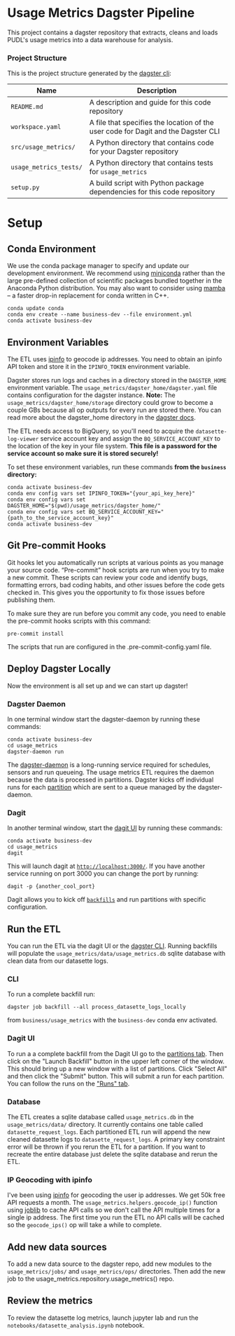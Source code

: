 # Usage Metrics Dagster Pipeline
This project contains a dagster repository that extracts, cleans and loads PUDL's usage metrics into a data warehouse for analysis.

### Project Structure
This is the project structure generated by the [dagster cli](https://docs.dagster.io/getting-started/create-new-project#create-a-new-project):

| Name                     | Description                                                                       |
| ------------------------ | --------------------------------------------------------------------------------- |
| `README.md`              | A description and guide for this code repository                                  |
| `workspace.yaml`         | A file that specifies the location of the user code for Dagit and the Dagster CLI |
| `src/usage_metrics/`     | A Python directory that contains code for your Dagster repository                 |
| `usage_metrics_tests/`   | A Python directory that contains tests for `usage_metrics`                        |
| `setup.py`               | A build script with Python package dependencies for this code repository          |

# Setup
## Conda Environment
We use the conda package manager to specify and update our development environment. We recommend using [miniconda](https://docs.conda.io/en/latest/miniconda.html) rather than the large pre-defined collection of scientific packages bundled together in the Anaconda Python distribution. You may also want to consider using [mamba](https://github.com/mamba-org/mamba) – a faster drop-in replacement for conda written in C++.
```
conda update conda
conda env create --name business-dev --file environment.yml
conda activate business-dev
```

## Environment Variables
The ETL uses [ipinfo](https://ipinfo.io/) to geocode ip addresses. You need to obtain an ipinfo API token and store it in the `IPINFO_TOKEN` environment variable.

Dagster stores run logs and caches in a directory stored in the `DAGSTER_HOME` environment variable. The `usage_metrics/dagster_home/dagster.yaml` file contains configuration for the dagster instance. **Note:** The `usage_metrics/dagster_home/storage` directory could grow to become a couple GBs because all op outputs for every run are stored there.  You can read more about the dagster_home directory in the [dagster docs](https://docs.dagster.io/deployment/dagster-instance#default-local-behavior).

The ETL needs access to BigQuery, so you'll need to acquire the `datasette-log-viewer` service account key and assign the `BQ_SERVICE_ACCOUNT_KEY` to the location of the key in your file system. **This file is a password for the service account so make sure it is stored securely!**

To set these environment variables, run these commands **from the `business` directory:**
```
conda activate business-dev
conda env config vars set IPINFO_TOKEN="{your_api_key_here}"
conda env config vars set DAGSTER_HOME="$(pwd)/usage_metrics/dagster_home/"
conda env config vars set BQ_SERVICE_ACCOUNT_KEY="{path_to_the_service_account_key}"
conda activate business-dev
```

## Git Pre-commit Hooks
Git hooks let you automatically run scripts at various points as you manage your source code. “Pre-commit” hook scripts are run when you try to make a new commit. These scripts can review your code and identify bugs, formatting errors, bad coding habits, and other issues before the code gets checked in. This gives you the opportunity to fix those issues before publishing them.

To make sure they are run before you commit any code, you need to enable the pre-commit hooks scripts with this command:

```
pre-commit install
````

The scripts that run are configured in the .pre-commit-config.yaml file.

## Deploy Dagster Locally
Now the environment is all set up and we can start up dagster!

### Dagster Daemon
In one terminal window start the dagster-daemon by running these commands:

```
conda activate business-dev
cd usage_metrics
dagster-daemon run
```

The [dagster-daemon](https://docs.dagster.io/deployment/dagster-daemon) is a long-running service required  for  schedules, sensors and run queueing. The usage metrics ETL requires the daemon because the data is processed in partitions. Dagster kicks off individual runs for each [partition](https://docs.dagster.io/concepts/partitions-schedules-sensors/partitions) which are sent to a queue managed by the dagster-daemon.

### Dagit
In another terminal window, start the [dagit UI](https://docs.dagster.io/concepts/dagit/dagit) by running these commands:

```
conda activate business-dev
cd usage_metrics
dagit
```

This will launch dagit at [`http://localhost:3000/`](http://localhost:3000/). If you have another service running on port 3000 you can change the port by running:

```
dagit -p {another_cool_port}
```

Dagit allows you to kick off [`backfills`](https://docs.dagster.io/concepts/partitions-schedules-sensors/backfills) and run partitions with specific configuration.

## Run the ETL
You can run the ETL via the dagit UI or the [dagster CLI](https://docs.dagster.io/_apidocs/cli). Running backfills will populate the `usage_metrics/data/usage_metrics.db` sqlite database with clean data from our datasette logs.

### CLI
To run a complete backfill run:

```
dagster job backfill --all process_datasette_logs_locally
```

from `business/usage_metrics` with the `business-dev` conda env activated.

### Dagit UI
To run a a complete backfill from the Dagit UI go to the [partitions tab](http://localhost:3000/workspace/usage_metrics@usage_metrics/jobs/process_datasette_logs_locally/partitions). Then click on the "Launch Backfill" button in the upper left corner of the window. This should bring up a new window with a list of partitions.  Click "Select All" and then click the "Submit" button. This will submit a run for each partition. You can follow the runs on the ["Runs" tab](http://localhost:3000/instance/runs).

### Database
The ETL creates a sqlite database called `usage_metrics.db` in the `usage_metrics/data/` directory. It currently contains one table called `datasette_request_logs`. Each partitioned ETL run will append the new cleaned datasette logs to `datasette_request_logs`. A primary key constraint error will be thrown if you rerun the ETL for a partition. If you want to recreate the entire database just delete the sqlite database and rerun the ETL.

### IP Geocoding with ipinfo
I've been using [ipinfo](https://ipinfo.io/) for geocoding the user ip addresses. We get 50k free API requests a month. The `usage_metrics.helpers.geocode_ip()` function using [joblib](https://joblib.readthedocs.io/en/latest/#main-features) to cache API calls so we don't call the API multiple times for a single ip address. The first time you run the ETL no API calls will be cached so the `geocode_ips()` op will take a while to complete.

## Add new data sources
To add a new data source to the dagster repo, add new modules to the `usage_metrics/jobs/` and `usage_metrics/ops/` directories. Then add the new job to the usage_metrics.repository.usage_metrics() repo.

## Review the metrics
To review the datasette log metrics, launch jupyter lab and run the `notebooks/datasette_analysis.ipynb` notebook.
